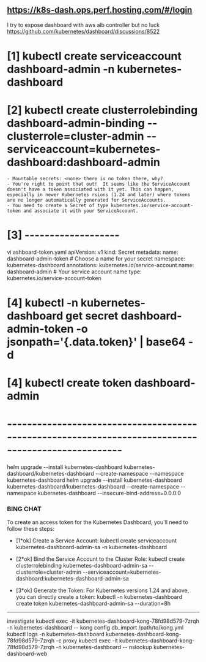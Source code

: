 
https://k8s-dash.ops.perf.hosting.com/#/login
------------------------------------
I try to expose dashboard with aws alb controller but no luck 
https://github.com/kubernetes/dashboard/discussions/8522
# [1] kubectl create serviceaccount dashboard-admin -n kubernetes-dashboard
# [2] kubectl create clusterrolebinding dashboard-admin-binding --clusterrole=cluster-admin --serviceaccount=kubernetes-dashboard:dashboard-admin
    - Mountable secrets: <none> there is no token there, why?
    - You're right to point that out!  It seems like the ServiceAccount doesn't have a token associated with it yet. This can happen, especially in newer Kubernetes rsions (1.24 and later) where tokens are no longer automatically generated for ServiceAccounts.
    - You need to create a Secret of type kubernetes.io/service-account-token and associate it with your ServiceAccount.
# [3] -------------------
vi ashboard-token.yaml
apiVersion: v1
kind: Secret
metadata:
  name: dashboard-admin-token  # Choose a name for your secret
  namespace: kubernetes-dashboard
  annotations:
    kubernetes.io/service-account.name: dashboard-admin # Your service account name
type: kubernetes.io/service-account-token

# [4] kubectl -n kubernetes-dashboard get secret dashboard-admin-token -o jsonpath='{.data.token}' | base64 -d
# [4] kubectl create token dashboard-admin

# ---------------------------------------------------------------------------------------------------
helm upgrade --install kubernetes-dashboard kubernetes-dashboard/kubernetes-dashboard --create-namespace --namespace kubernetes-dashboard
helm upgrade --install kubernetes-dashboard kubernetes-dashboard/kubernetes-dashboard --create-namespace --namespace kubernetes-dashboard --insecure-bind-address=0.0.0.0 

### BING CHAT
To create an access token for the Kubernetes Dashboard, you'll need to follow these steps:

- [1*ok] Create a Service Account:
kubectl create serviceaccount kubernetes-dashboard-admin-sa -n kubernetes-dashboard

- [2*ok] Bind the Service Account to the Cluster Role:
kubectl create clusterrolebinding kubernetes-dashboard-admin-sa --clusterrole=cluster-admin --serviceaccount=kubernetes-dashboard:kubernetes-dashboard-admin-sa

- [3*ok] Generate the Token: For Kubernetes versions 1.24 and above, you can directly create a token:
kubectl -n kubernetes-dashboard create token kubernetes-dashboard-admin-sa --duration=8h

---
investigate
kubectl exec -it kubernetes-dashboard-kong-78fd98d579-7zrqh -n kubernetes-dashboard -- kong config db_import /path/to/kong.yml
kubectl logs -n kubernetes-dashboard kubernetes-dashboard-kong-78fd98d579-7zrqh -c proxy
kubectl exec -it kubernetes-dashboard-kong-78fd98d579-7zrqh -n kubernetes-dashboard -- nslookup kubernetes-dashboard-web